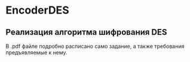 # EncoderDES
## Реализация алгоритма шифрования DES<br>
В .pdf файле подробно расписано само задание, а также требования предъявляемые к нему.
